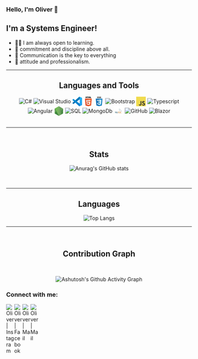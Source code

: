 ### Hello, I'm Oliver 👋 

## I'm a Systems Engineer!

- ✍🏻 I am always open to learning.
- 🧠 commitment and discipline above all.
- 🤝 Communication is the key to everything
- 💯 attitude and professionalism.

---

<h2 align="center">Languages and Tools</h2>
<div align="center">

  <img align="center" alt="C#" width="26px" src="https://raw.githubusercontent.com/jmnote/z-icons/master/svg/csharp.svg" />
  <img align="center" alt="Visual Studio" width="26px" src="https://cdn-icons-png.flaticon.com/512/906/906324.png" />
  <img align="center" alt="Visual Studio Code" width="26px" src="https://raw.githubusercontent.com/github/explore/80688e429a7d4ef2fca1e82350fe8e3517d3494d/topics/visual-studio-code/visual-studio-code.png" />
  <img align="center" alt="HTML5" width="26px" src="https://raw.githubusercontent.com/github/explore/80688e429a7d4ef2fca1e82350fe8e3517d3494d/topics/html/html.png" />
  <img align="center" alt="CSS3" width="26px" src="https://raw.githubusercontent.com/github/explore/80688e429a7d4ef2fca1e82350fe8e3517d3494d/topics/css/css.png" />
  <img align="center" alt="Bootstrap" width="26px" src="https://raw.githubusercontent.com/jmnote/z-icons/master/svg/bootstrap.svg" />
  <img align="center" alt="JavaScript" width="26px" src="https://raw.githubusercontent.com/github/explore/80688e429a7d4ef2fca1e82350fe8e3517d3494d/topics/javascript/javascript.png" />
    <img align="center" alt="Typescript" width="26px" src="https://upload.wikimedia.org/wikipedia/commons/thumb/4/4c/Typescript_logo_2020.svg/1200px-Typescript_logo_2020.svg.png" />
      <img align="center" alt="Angular" width="26px" src="https://upload.wikimedia.org/wikipedia/commons/thumb/c/cf/Angular_full_color_logo.svg/1200px-Angular_full_color_logo.svg.png" />
  <img align="center" alt="Node.js" width="26px" src="https://raw.githubusercontent.com/github/explore/80688e429a7d4ef2fca1e82350fe8e3517d3494d/topics/nodejs/nodejs.png" />
  <img align="center" alt="SQL" width="26px" src="https://camo.githubusercontent.com/15186a168066295875d4b41aa44500a7f73b897471cc7271756cf3e476f70974/68747470733a2f2f7777772e697065726975736261636b75702e6e65742f77702d636f6e74656e742f75706c6f6164732f323031362f30352f313736382e73716c5f6c6f676f2e706e67" />
          <img align="center" alt="MongoDb" width="26px" src="https://g.foolcdn.com/art/companylogos/square/mdb.png" />
  <img align="center" alt="MySQL" width="26px" src="https://raw.githubusercontent.com/github/explore/80688e429a7d4ef2fca1e82350fe8e3517d3494d/topics/mysql/mysql.png" />
  <img align="center" alt="GitHub" width="26px" src="https://researchcomputing.princeton.edu/sites/g/files/toruqf311/files/styles/freeform_750w/public/2021-02/Github.png?h=0adafebd&itok=LYI4wEES" />
    <img align="center" alt="Blazor" width="26px" src="https://static.gunnarpeipman.com/wp-content/uploads/2019/11/blazor-featured.png" />

</div>
<br />

---

<br />
<h2 align="center">Stats</h2>
<div align="center">

![Anurag's GitHub stats](https://github-readme-stats.vercel.app/api?username=OliverFerminValdez&theme=yeblu&show_icons=true)

</div>

<br />

---

<h2 align="center">Languages</h2>

<div align ="Center"> 

![Top Langs](https://github-readme-stats.vercel.app/api/top-langs/?username=OliverFerminValdez&theme=yeblu&langs_count=7)

</div>

---

<br />

<h2 align="center">Contribution Graph</h2>
<div align="center">

 <br>

![Ashutosh's Github Activity Graph](https://activity-graph.herokuapp.com/graph?username=OliverFerminValdez&theme=react-dark)

</div>

### Connect with me:

[<img align="left" alt="Oliver| Instagram" width="22px" src="https://cdn-icons-png.flaticon.com/512/174/174855.png" />][instagram]
[<img align="left" alt="Oliver | Facebook" width="22px" src="https://www.facebook.com/images/fb_icon_325x325.png">][facebook]
[<img align="left" alt="Oliver | Mail" width="22px" src="https://cdn-icons-png.flaticon.com/512/5968/5968534.png">][Correo]
[<img align="left" alt="Oliver | Mail" width="22px" src="https://play-lh.googleusercontent.com/kMofEFLjobZy_bCuaiDogzBcUT-dz3BBbOrIEjJ-hqOabjK8ieuevGe6wlTD15QzOqw">][linkedin]
<br />

[youtube]: https://youtube.com/codeSTACKr
[linkedin]: https://www.linkedin.com/in/oliver-fermin-822374228
[instagram]: https://www.instagram.com/oliver_jfv/?hl=es-la
[facebook]: https://www.facebook.com/profile.php?id=100007933156239
[Correo]: mailto:ferminoliver93@gmail.com?subject=From%20Github
[webdevplaylist]: https://www.youtube.com/playlist?list=PLkwxH9e_vrAJ0WbEsFA9W3I1W-g_BTsbt
[jsplaylist]: https://www.youtube.com/playlist?list=PLkwxH9e_vrALRJKu7wfXby3MKeflhTu6B
[cssplaylist]: https://www.youtube.com/playlist?list=PLkwxH9e_vrALSdvZuEh6gqQdmDoDIoqz4
[reactplaylist]: https://www.youtube.com/playlist?list=PLkwxH9e_vrAK4TdffpxKY3QGyHCpxFcQ0
